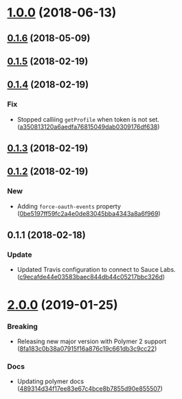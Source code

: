 <a name="1.0.0"></a>
# [1.0.0](https://github.com/advanced-rest-client/anypoint-signin/compare/0.1.4...1.0.0) (2018-06-13)




<a name="0.1.6"></a>
## [0.1.6](https://github.com/advanced-rest-client/anypoint-signin/compare/0.1.4...0.1.6) (2018-05-09)




<a name="0.1.5"></a>
## [0.1.5](https://github.com/advanced-rest-client/anypoint-signin/compare/0.1.4...0.1.5) (2018-02-19)




<a name="0.1.4"></a>
## [0.1.4](https://github.com/advanced-rest-client/anypoint-signin/compare/0.1.3...0.1.4) (2018-02-19)


### Fix

* Stopped calliing `getProfile` when token is not set. ([a350813120a6aedfa76815049dab0309176df638](https://github.com/advanced-rest-client/anypoint-signin/commit/a350813120a6aedfa76815049dab0309176df638))



<a name="0.1.3"></a>
## [0.1.3](https://github.com/advanced-rest-client/anypoint-signin/compare/0.1.2...0.1.3) (2018-02-19)




<a name="0.1.2"></a>
## [0.1.2](https://github.com/advanced-rest-client/anypoint-signin/compare/0.1.1...0.1.2) (2018-02-19)


### New

* Adding `force-oauth-events` property ([0be5197ff59fc2a4e0de83045bba4343a8a6f969](https://github.com/advanced-rest-client/anypoint-signin/commit/0be5197ff59fc2a4e0de83045bba4343a8a6f969))



<a name="0.1.1"></a>
## 0.1.1 (2018-02-18)


### Update

* Updated Travis configuration to connect to Sauce Labs. ([c9ecafde44e03583baec844db44c05217bbc326d](https://github.com/advanced-rest-client/anypoint-signin/commit/c9ecafde44e03583baec844db44c05217bbc326d))



# [2.0.0](https://github.com/advanced-rest-client/anypoint-signin/compare/0.1.4...2.0.0) (2019-01-25)


### Breaking

* Releasing new major version with Polymer 2 support ([8fa183c0b38a07915f16a876c19c661db3c9cc22](https://github.com/advanced-rest-client/anypoint-signin/commit/8fa183c0b38a07915f16a876c19c661db3c9cc22))

### Docs

* Updating polymer docs ([489314d34f17ee83e67c4bce8b7855d90e855507](https://github.com/advanced-rest-client/anypoint-signin/commit/489314d34f17ee83e67c4bce8b7855d90e855507))



